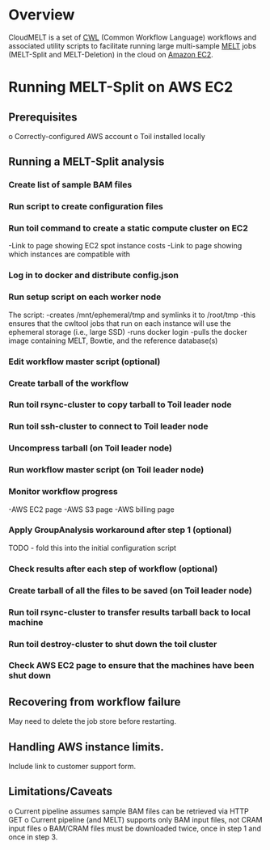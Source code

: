 
# Overview

CloudMELT is a set of [CWL][cwl] (Common Workflow Language) workflows and associated utility 
scripts to facilitate running large multi-sample [MELT][melt] jobs (MELT-Split and MELT-Deletion)
in the cloud on [Amazon EC2][ec2].

[ec2]: https://aws.amazon.com/ec2/
[cwl]: https://www.commonwl.org/
[melt]: http://melt.igs.umaryland.edu

# Running MELT-Split on AWS EC2

## Prerequisites

o Correctly-configured AWS account
o Toil installed locally

## Running a MELT-Split analysis

### Create list of sample BAM files

### Run script to create configuration files

### Run toil command to create a static compute cluster on EC2

-Link to page showing EC2 spot instance costs
-Link to page showing which instances are compatible with 

### Log in to docker and distribute config.json

### Run setup script on each worker node
 The script:
   -creates /mnt/ephemeral/tmp and symlinks it to /root/tmp
    -this ensures that the cwltool jobs that run on each instance will use the ephemeral storage (i.e., large SSD)
   -runs docker login
   -pulls the docker image containing MELT, Bowtie, and the reference database(s)

### Edit workflow master script (optional)

### Create tarball of the workflow

### Run toil rsync-cluster to copy tarball to Toil leader node

### Run toil ssh-cluster to connect to Toil leader node

### Uncompress tarball (on Toil leader node)

### Run workflow master script (on Toil leader node)

### Monitor workflow progress
 -AWS EC2 page
 -AWS S3 page
 -AWS billing page

### Apply GroupAnalysis workaround after step 1 (optional)
 TODO - fold this into the initial configuration script

### Check results after each step of workflow (optional)

### Create tarball of all the files to be saved (on Toil leader node)

### Run toil rsync-cluster to transfer results tarball back to local machine

### Run toil destroy-cluster to shut down the toil cluster

### Check AWS EC2 page to ensure that the machines have been shut down


## Recovering from workflow failure

May need to delete the job store before restarting.


## Handling AWS instance limits.

Include link to customer support form.


## Limitations/Caveats

o Current pipeline assumes sample BAM files can be retrieved via HTTP GET
o Current pipeline (and MELT) supports only BAM input files, not CRAM input files
o BAM/CRAM files must be downloaded twice, once in step 1 and once in step 3.